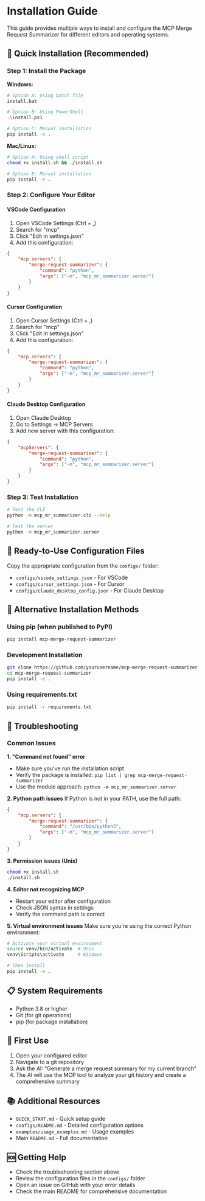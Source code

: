 # Installation Guide

This guide provides multiple ways to install and configure the MCP Merge Request Summarizer for different editors and operating systems.

## 🚀 Quick Installation (Recommended)

### Step 1: Install the Package

**Windows:**
```bash
# Option A: Using batch file
install.bat

# Option B: Using PowerShell
.\install.ps1

# Option C: Manual installation
pip install -e .
```

**Mac/Linux:**
```bash
# Option A: Using shell script
chmod +x install.sh && ./install.sh

# Option B: Manual installation
pip install -e .
```

### Step 2: Configure Your Editor

#### VSCode Configuration
1. Open VSCode Settings (Ctrl + ,)
2. Search for "mcp"
3. Click "Edit in settings.json"
4. Add this configuration:
```json
{
    "mcp.servers": {
        "merge-request-summarizer": {
            "command": "python",
            "args": ["-m", "mcp_mr_summarizer.server"]
        }
    }
}
```

#### Cursor Configuration
1. Open Cursor Settings (Ctrl + ,)
2. Search for "mcp"
3. Click "Edit in settings.json"
4. Add this configuration:
```json
{
    "mcp.servers": {
        "merge-request-summarizer": {
            "command": "python",
            "args": ["-m", "mcp_mr_summarizer.server"]
        }
    }
}
```

#### Claude Desktop Configuration
1. Open Claude Desktop
2. Go to Settings → MCP Servers
3. Add new server with this configuration:
```json
{
    "mcpServers": {
        "merge-request-summarizer": {
            "command": "python",
            "args": ["-m", "mcp_mr_summarizer.server"]
        }
    }
}
```

### Step 3: Test Installation

```bash
# Test the CLI
python -m mcp_mr_summarizer.cli --help

# Test the server
python -m mcp_mr_summarizer.server
```

## 📁 Ready-to-Use Configuration Files

Copy the appropriate configuration from the `configs/` folder:

- `configs/vscode_settings.json` - For VSCode
- `configs/cursor_settings.json` - For Cursor
- `configs/claude_desktop_config.json` - For Claude Desktop

## 🔧 Alternative Installation Methods

### Using pip (when published to PyPI)
```bash
pip install mcp-merge-request-summarizer
```

### Development Installation
```bash
git clone https://github.com/yourusername/mcp-merge-request-summarizer.git
cd mcp-merge-request-summarizer
pip install -e .
```

### Using requirements.txt
```bash
pip install -r requirements.txt
```

## 🐛 Troubleshooting

### Common Issues

**1. "Command not found" error**
- Make sure you've run the installation script
- Verify the package is installed: `pip list | grep mcp-merge-request-summarizer`
- Use the module approach: `python -m mcp_mr_summarizer.server`

**2. Python path issues**
If Python is not in your PATH, use the full path:
```json
{
    "mcp.servers": {
        "merge-request-summarizer": {
            "command": "/usr/bin/python3",
            "args": ["-m", "mcp_mr_summarizer.server"]
        }
    }
}
```

**3. Permission issues (Unix)**
```bash
chmod +x install.sh
./install.sh
```

**4. Editor not recognizing MCP**
- Restart your editor after configuration
- Check JSON syntax in settings
- Verify the command path is correct

**5. Virtual environment issues**
Make sure you're using the correct Python environment:
```bash
# Activate your virtual environment
source venv/bin/activate  # Unix
venv\Scripts\activate     # Windows

# Then install
pip install -e .
```

## 📋 System Requirements

- Python 3.8 or higher
- Git (for git operations)
- pip (for package installation)

## 🎯 First Use

1. Open your configured editor
2. Navigate to a git repository
3. Ask the AI: "Generate a merge request summary for my current branch"
4. The AI will use the MCP tool to analyze your git history and create a comprehensive summary

## 📚 Additional Resources

- `QUICK_START.md` - Quick setup guide
- `configs/README.md` - Detailed configuration options
- `examples/usage_examples.md` - Usage examples
- Main `README.md` - Full documentation

## 🆘 Getting Help

- Check the troubleshooting section above
- Review the configuration files in the `configs/` folder
- Open an issue on GitHub with your error details
- Check the main README for comprehensive documentation
